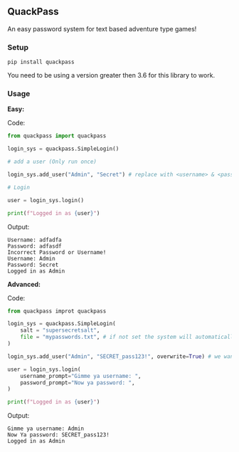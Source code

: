 ## QuackPass

An easy password system for text based adventure type games!

### Setup

```
pip install quackpass
```

You need to be using a version greater then 3.6 for this library to work. 

### Usage

**Easy:**

Code:

```py
from quackpass import quackpass

login_sys = quackpass.SimpleLogin()

# add a user (Only run once)

login_sys.add_user("Admin", "Secret") # replace with <username> & <password> Respectively

# Login

user = login_sys.login()

print(f"Logged in as {user}")
```

Output:

```
Username: adfadfa
Password: adfasdf
Incorrect Password or Username!
Username: Admin
Password: Secret
Logged in as Admin
```

**Advanced:**

Code: 

```py
from quackpass improt quackpass

login_sys = quackpass.SimpleLogin(
	salt = "supersecretsalt",
	file = "mypasswords.txt", # if not set the system will automatically choose "password.txt" as it's file for storing passwords
)

login_sys.add_user("Admin", "SECRET_pass123!", overwrite=True) # we want to overwite becuase this is an admin account

user = login_sys.login(
	username_prompt="Gimme ya username: ",
	password_prompt="Now ya password: ",
)

print(f"Logged in as {user}")
```

Output:

```
Gimme ya username: Admin
Now Ya password: SECRET_pass123!
Logged in as Admin
```